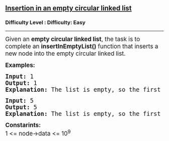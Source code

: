 <h2><a href="https://www.geeksforgeeks.org/problems/insertion-in-an-empty-circular-linked-list/1?page=1&difficulty=Basic,Easy&status=unsolved,attempted&sortBy=accuracy">Insertion in an empty circular linked list</a></h2><h3>Difficulty Level : Difficulty: Easy</h3><hr><div class="problems_problem_content__Xm_eO"><p><span style="font-size: 14pt;">Given an <strong data-start="76" data-end="106">empty circular linked list</strong>, the task is to complete an <strong data-start="137" data-end="160">insertInEmptyList()</strong> function that inserts a new node into the empty circular linked list.</span></p>
<p><strong><span style="font-size: 14pt;">Examples:</span></strong></p>
<pre><strong><span style="font-size: 14pt;">Input:&nbsp;</span></strong><span style="font-size: 18.6667px;">1</span><br><span style="font-size: 14pt;"><strong>Output:</strong> 1</span><br><span style="font-size: 14pt;"><strong>Explanation:</strong> The list is empty, so the first node with value 1 is inserted and points to itself.</span></pre>
<pre><strong><span style="font-size: 14pt;">Input: </span></strong><span style="font-size: 14pt;">5</span><br><span style="font-size: 14pt;"><strong>Output:</strong> 5</span><br><span style="font-size: 14pt;"><strong>Explanation:</strong>&nbsp;</span><span style="font-size: 18.6667px;">The list is empty, so the first node with value 5 is inserted and points to itself.</span></pre>
<p><strong style="font-family: -apple-system, BlinkMacSystemFont, 'Segoe UI', Roboto, Oxygen, Ubuntu, Cantarell, 'Open Sans', 'Helvetica Neue', sans-serif;"><span style="font-size: 14pt;">Constarints:<br></span></strong><span style="font-size: 14pt;">1 &lt;= node-&gt;data &lt;= 10<sup>9</sup></span></p></div>
